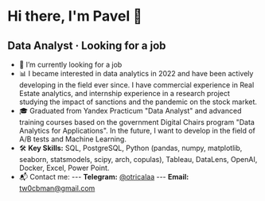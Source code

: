 # Hi there, I'm Pavel 👋
## Data Analyst · Looking for a job 

- 🔭 I’m currently looking for a job
- 📊 I became interested in data analytics in 2022 and have been actively developing in the field ever since. I have commercial experience in Real Estate analytics, and internship experience in a research project studying the impact of sanctions and the pandemic on the stock market.
- 🎓 Graduated from Yandex Practicum "Data Analyst" and advanced training courses based on the government Digital Chairs program "Data Analytics for Applications". In the future, I want to develop in the field of A/B tests and Machine Learning.
- 🛠️ **Key Skills:** SQL, PostgreSQL, Python (pandas, numpy, matplotlib, seaborn, statsmodels, scipy, arch, copulas), Tableau, DataLens, OpenAI, Docker, Excel, Power Point.
- 📬 Contact me:
--- **Telegram:** [@otricalaa](t.me/otricalaa)
--- **Email:** [tw0cbman@gmail.com](mailto:tw0cbman@gmail.com)

